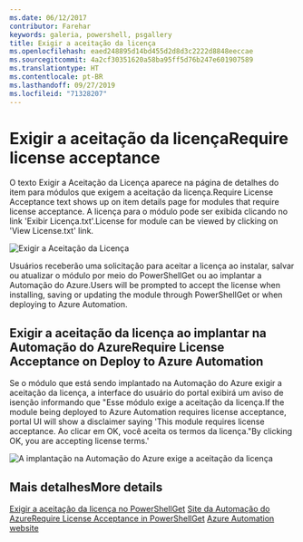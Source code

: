```yaml
---
ms.date: 06/12/2017
contributor: Farehar
keywords: galeria, powershell, psgallery
title: Exigir a aceitação da licença
ms.openlocfilehash: eaed248895d14bd455d2d8d3c2222d8848eeccae
ms.sourcegitcommit: 4a2cf30351620a58ba95ff5d76b247e601907589
ms.translationtype: HT
ms.contentlocale: pt-BR
ms.lasthandoff: 09/27/2019
ms.locfileid: "71328207"
---
```

# <a name="require-license-acceptance"></a><span data-ttu-id="cdfd4-103">Exigir a aceitação da licença</span><span class="sxs-lookup"><span data-stu-id="cdfd4-103">Require license acceptance</span></span>

<span data-ttu-id="cdfd4-104">O texto Exigir a Aceitação da Licença aparece na página de detalhes do item para módulos que exigem a aceitação da licença.</span><span class="sxs-lookup"><span data-stu-id="cdfd4-104">Require License Acceptance text shows up on item details page for modules that require license acceptance.</span></span> <span data-ttu-id="cdfd4-105">A licença para o módulo pode ser exibida clicando no link 'Exibir Licença.txt'.</span><span class="sxs-lookup"><span data-stu-id="cdfd4-105">License for module can be viewed by clicking on 'View License.txt' link.</span></span>

![Exigir a Aceitação da Licença](../../Images/RequireLicenseAcceptance.png)

<span data-ttu-id="cdfd4-107">Usuários receberão uma solicitação para aceitar a licença ao instalar, salvar ou atualizar o módulo por meio do PowerShellGet ou ao implantar a Automação do Azure.</span><span class="sxs-lookup"><span data-stu-id="cdfd4-107">Users will be prompted to accept the license when installing, saving or updating the module through PowerShellGet or when deploying to Azure Automation.</span></span>

## <a name="require-license-acceptance-on-deploy-to-azure-automation"></a><span data-ttu-id="cdfd4-108">Exigir a aceitação da licença ao implantar na Automação do Azure</span><span class="sxs-lookup"><span data-stu-id="cdfd4-108">Require License Acceptance on Deploy to Azure Automation</span></span>

<span data-ttu-id="cdfd4-109">Se o módulo que está sendo implantado na Automação do Azure exigir a aceitação da licença, a interface do usuário do portal exibirá um aviso de isenção informando que "Esse módulo exige a aceitação da licença.</span><span class="sxs-lookup"><span data-stu-id="cdfd4-109">If the module being deployed to Azure Automation requires license acceptance, portal UI will show a disclaimer saying 'This module requires license acceptance.</span></span> <span data-ttu-id="cdfd4-110">Ao clicar em OK, você aceita os termos da licença."</span><span class="sxs-lookup"><span data-stu-id="cdfd4-110">By clicking OK, you are accepting license terms.'</span></span>

![A implantação na Automação do Azure exige a aceitação da licença](../../Images/DeployToAzureAutomationRequireLicenseAcceptanceDisclaimer.png)

## <a name="more-details"></a><span data-ttu-id="cdfd4-112">Mais detalhes</span><span class="sxs-lookup"><span data-stu-id="cdfd4-112">More details</span></span>

<span data-ttu-id="cdfd4-113">[Exigir a aceitação da licença no PowerShellGet](../../concepts/module-license-acceptance.md)
[Site da Automação do Azure](/azure/automation)</span><span class="sxs-lookup"><span data-stu-id="cdfd4-113">[Require License Acceptance in PowerShellGet](../../concepts/module-license-acceptance.md)
[Azure Automation website](/azure/automation)</span></span>
